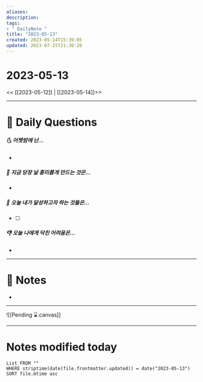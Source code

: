 ```yaml
---
aliases: 
description:
tags:
- " DailyNote "
title: "2023-05-13"
created: 2023-05-14T15:39:05
updated: 2023-07-15T21:30:20
---
```


# 2023-05-13

<< [[2023-05-12]] | [[2023-05-14]]>>

---

# 📅 Daily Questions

##### 🌜 어젯밤에 난...

- 

##### 🙌 지금 당장 날 흥미롭게 만드는 것은...

- 

##### 🚀 오늘 내가 달성하고자 하는 것들은...

- [ ] 

##### 👎 오늘 나에게 닥친 어려움은...

- 

---

# 📝 Notes

- 

___

![[Pending ⌛.canvas]]

---

# Notes modified today

```dataview
List FROM "" 
WHERE striptime(date(file.frontmatter.updated)) = date("2023-05-13") 
SORT file.mtime asc
```
